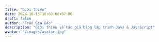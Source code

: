 ```yaml
---
title: "Giới thiệu"
date: 2024-10-15T10:00:00+07:00
draft: false
author: "Trần Gia Bảo"
description: "Giới thiệu về tác giả blog lập trình Java & JavaScript"
avatar: "/images/avatar.jpg"
---
```



